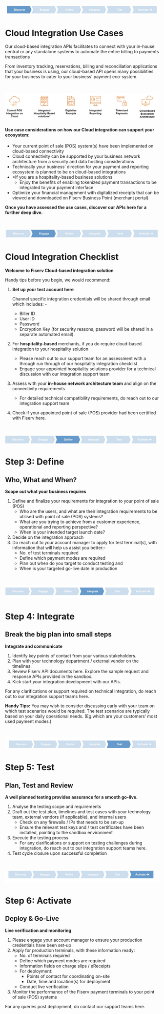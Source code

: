 ![pos3 logo](https://raw.githubusercontent.com/Fiserv/acceptance-solutions-apac/develop/assets/images/pos3.jpg "pos3 logo")

# Cloud Integration Use Cases

Our cloud-based integration APIs facilitates to connect with your in-house central or any standalone systems to automate the entire billing to payments transactions

From inventory tracking, reservations, billing and reconciliation applications that your business is using, our cloud-based API opens many possibilities for your business to cater to your business’ payment eco-system.

<BR/>

![pos4 logo](https://raw.githubusercontent.com/Fiserv/acceptance-solutions-apac/develop/assets/images/pos4.jpg "pos4 logo")

#### Use case considerations on how our Cloud integration can support your ecosystem:

 - Your current point of sale (POS) system(s) have been implemented on cloud-based connectivity
 - Cloud connectivity can be supported by your business network architecture from a security and data hosting considerations
 - Technically your business’ direction for your payment and reporting ecosystem is planned to be on cloud-based integrations
 - *If you are a hospitality-based business solutions
   - Enjoy the benefits of enabling tokenized payment transactions to be integrated to your payment interface
 - Optimize your financial management with digitalized receipts that can be viewed and downloaded on Fiserv Business Point (merchant portal)

<B>Once you have assessed the use cases, discover our APIs here for a further deep dive.</B>

<BR/>

![pos5 logo](https://raw.githubusercontent.com/Fiserv/acceptance-solutions-apac/develop/assets/images/pos5.jpg "pos5 logo") 

# Cloud Integration Checklist

<B>Welcome to Fiserv Cloud-based integration solution</B><BR/>

Handy tips before you begin, we would recommend:

1. <B>Set up your test account here</B>
    
    Channel specific integration credentials will be shared through email which includes: -
     - Biller ID
     - User ID
     - Password
     - Encryption Key (for security reasons, password will be shared in a separate automated email).
2. For <B>hospitality-based</B> merchants, if you do require cloud-based integration to your hospitality solution
     - Please reach out to our support team for an assessment with a through run through of our hospitality integration checklist
     - Engage your appointed hospitality solutions provider for a technical discussion with our integration support team
3. Assess with your <B>in-house network architecture team</B> and align on the connectivity requirements
    - For detailed technical compatibility requirements, do reach out to our integration support team
4. Check if your appointed point of sale (POS) provider had been certified with Fiserv here.

<BR/>

![pos6 logo](https://raw.githubusercontent.com/Fiserv/acceptance-solutions-apac/develop/assets/images/pos6.jpg "pos6 logo") 


# Step 3: Define
## Who, What and When?
<B>Scope out what your business requires</B>

1. Define and finalize your requirements for integration to your point of sale (POS)
   - Who are the users, and what are their integration requirements to be utilised with point of sale (POS) systems?
   - What are you trying to achieve from a customer experience, operational and reporting perspective?
   - When is your intended target launch date?
2. Decide on the integration approach
3. Do reach out to your account manager to apply for test terminal(s), with information that will help us assist you better:-
   - No. of test terminals required
   - Define which payment modes are required
   - Plan out when do you target to conduct testing and 
   - When is your targeted go-live date in production

<BR/>

![pos7 logo](https://raw.githubusercontent.com/Fiserv/acceptance-solutions-apac/develop/assets/images/pos7.jpg "pos7 logo") 

# Step 4: Integrate
## Break the big plan into small steps
<B>Integrate and communicate</B>
1. Identify key points of contact from your various stakeholders.
2. Plan with your technology department / external vendor on the timelines.
3. Review Fiserv API documents here. Explore the sample request and response APIs provided in the sandbox.
4. Kick start your integration development with our APIs.

For any clarifications or support required on technical integration, do reach out to our integration support teams here.


<B>Handy Tips:</B> You may wish to consider discussing early with your team on which test scenarios would be required. 
The test scenarios are typically based on your daily operational needs. (Eg.which are your customers’ most used payment modes.)

<BR/>

![pos8 logo](https://raw.githubusercontent.com/Fiserv/acceptance-solutions-apac/develop/assets/images/pos8.jpg "pos8 logo") 


# Step 5: Test
## Plan, Test and Review
<B>A well planned testing provides assurance for a smooth go-live.</B>
1) Analyse the testing scope and requirements
2) Draft out the test plan, timelines and test cases with your technology team, external vendors (if applicable), and internal users
   - Check on any firewalls / IPs that needs to be set-up
   - Ensure the relevant test keys and / test certificates have been installed, pointing to the sandbox environment
3) Execute the testing process
    - For any clarifications or support on testing challenges during integration, do reach out to our integration support teams here.
4) Test cycle closure upon successful completion

<BR/>

![pos9 logo](https://raw.githubusercontent.com/Fiserv/acceptance-solutions-apac/develop/assets/images/pos9.jpg "pos9 logo") 

# Step 6: Activate
## Deploy & Go-Live
<B>Live verification and monitoring</B>
1) Please engage your account manager to ensure your production credentials have been set-up
2) Apply for production terminals, with these information ready:
   - No. of terminals required
   - Define which payment modes are required
   - Information fields on charge slips / eReceipts
   - For deployment:
     - Points of contact for coordinating on-site
     - Date, time and location(s) for deployment
   - Conduct live verification
3) Monitor the performance of the Fiserv payment terminals to your point of sale (POS) systems

For any queries post deployment, do contact our support teams here.




























